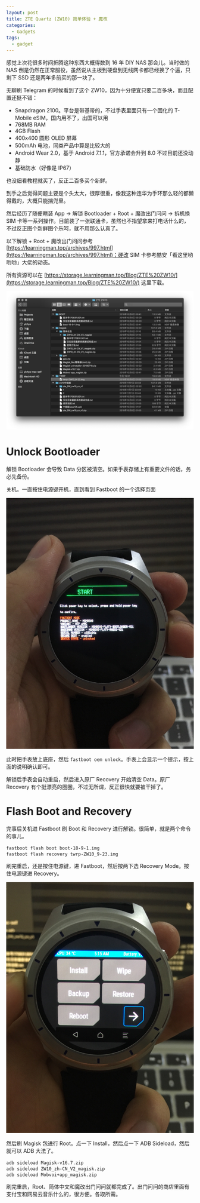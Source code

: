 ```yaml
---
layout: post
title: ZTE Quartz (ZW10) 简单体验 + 魔改
categories:
  - Gadgets
tags:
  - gadget
---
```


感觉上次花很多时间折腾这种东西大概得数到 16 年 DIY NAS 那会儿。当时做的 NAS 倒是仍然在正常服役，虽然说从主板到硬盘到无线网卡都已经换了个遍，只剩下 SSD 还是两年多前买的那一块了。

无聊刷 Telegram 的时候看到了这个 ZW10，因为十分便宜只要二百多块，而且配置还挺不错：

* Snapdragon 2100。平台是带基带的，不过手表里面只有一个固化的 T-Mobile eSIM，国内用不了，出国可以用
* 768MB RAM
* 4GB Flash
* 400x400 圆形 OLED 屏幕
* 500mAh 电池，同类产品中算是比较大的
* Android Wear 2.0，基于 Android 7.1.1，官方承诺会升到 8.0 不过目前还没动静
* 基础防水（好像是 IP67）

也没细看教程就买了，反正二百多买个新鲜。

到手之后觉得问题主要是个头太大，很厚很重，像我这种连华为手环那么轻的都懒得戴的，大概只能揣兜里。

然后经历了随便瞎装 App -> 解锁 Bootloader + Root + 魔改出门问问 -> 拆机换 SIM 卡等一系列操作。目前装了一张联通卡，虽然也不指望拿来打电话什么的，不过反正图个新鲜图个乐呵，就不用那么认真了。

以下解锁 + Root + 魔改出门问问参考 [https://learningman.top/archives/997.html](https://learningman.top/archives/997.html)；硬改 SIM 卡参考酷安「看这里哟哟哟」大佬的动态。

所有资源可以在 [https://storage.learningman.top/Blog/ZTE%20ZW10/](https://storage.learningman.top/Blog/ZTE%20ZW10/) 这里下载。

![](../assets/images/zte-zw10-mod/resources.png)

# Unlock Bootloader

解锁 Bootloader 会导致 Data 分区被清空。如果手表存储上有重要文件的话，务必先备份。

关机。一直按住电源键开机，直到看到 Fastboot 的一个选择页面

![](../assets/images/zte-zw10-mod/fastboot.jpeg)

此时把手表放上底座，然后 `fastboot oem unlock`。手表上会显示一个提示，按上面的说明确认即可。

解锁后手表会自动重启，然后进入原厂 Recovery 开始清空 Data。原厂 Recovery 有个挺漂亮的圈圈，不过无所谓，反正很快就要被干掉了。

# Flash Boot and Recovery

完事后关机进 Fastboot 刷 Boot 和 Recovery 进行解锁。很简单，就是两个命令的事儿。

```
fastboot flash boot boot-18-9-1.img
fastboot flash recovery twrp-ZW10_9-23.img
```

刷完重启，还是按住电源键，进 Fastboot，然后按两下选 Recovery Mode。按住电源键进 Recovery。

![](../assets/images/zte-zw10-mod/recovery.jpeg)

然后刷 Magisk 包进行 Root。点一下 Install，然后点一下 ADB Sideload，然后就可以 ADB 大法了。

```
adb sideload Magisk-v16.7.zip
adb sideload ZW10_zh-CN_V2_magisk.zip
adb sideload Mobvoi+app_magisk.zip
```

刷完重启，Root、简体中文和魔改出门问问就都完成了。出门问问的商店里面有支付宝和网易云音乐什么的，很方便。各取所需。

